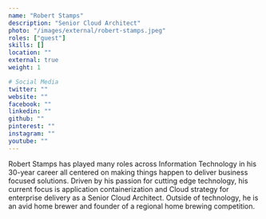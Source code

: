 ```yaml
---
name: "Robert Stamps"
description: "Senior Cloud Architect"
photo: "/images/external/robert-stamps.jpeg"
roles: ["guest"]
skills: []
location: ""
external: true
weight: 1

# Social Media
twitter: ""
website: ""
facebook: ""
linkedin: ""
github: ""
pinterest: ""
instagram: ""
youtube: ""
---
```


Robert Stamps has played many roles across Information Technology in his 30-year career all centered on making things happen to deliver business focused solutions. Driven by his passion for cutting edge technology, his current focus is application containerization and Cloud strategy for enterprise delivery as a Senior Cloud Architect. Outside of technology, he is an avid home brewer and founder of a regional home brewing competition.